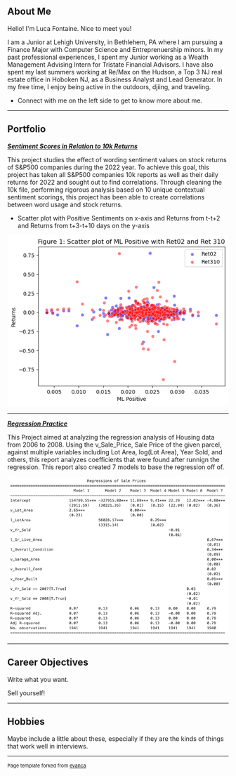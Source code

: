 ## About Me

Hello! I'm Luca Fontaine.
Nice to meet you!

I am a Junior at Lehigh University, in Bethlehem, PA where I am pursuing a Finance Major with Computer Science and Entreprenuership minors. In my past professional experiences, I spent my Junior working as a Wealth Management Advising Intern for Tristate Financial Advisors. I have also spent my last summers working at Re/Max on the Hudson, a Top 3 NJ real estate office in Hoboken NJ, as a Business Analyst and Lead Generator. In my free time, I enjoy being active in the outdoors, djiing, and traveling. 

- Connect with me on the left side to get to know more about me.
---

## Portfolio

_**[Sentiment Scores in Relation to 10k Returns](/report/report.md)**_

This project studies the effect of wording sentiment values on stock returns of S&P500 companies during the 2022 year. To achieve this goal, this project has taken all S&P500 companies 10k reports as well as their daily returns for 2022 and sought out to find correlations. Through cleaning the 10k file, performing rigorous analysis based on 10 unique contextual sentiment scorings, this project has been able to create correlations between word usage and stock returns.
- Scatter plot with Positive Sentiments on x-axis and Returns from t-t+2 and Returns from t+3-t+10 days on the y-axis 

<img src="/report/output_21_0.png?raw=true"/>

---

_**[Regression Practice](/report/regression.ipynb)**_

This Project aimed at analyzing the regression analysis of Housing data from 2006 to 2008. Using the v_Sale_Price, Sale Price of the given parcel, against multiple variables including Lot Area, log(Lot Area), Year Sold, and others, this report analyzes coefficients that were found after runnign the regression. This report also created 7 models to base the regression off of. 

<img src="/report/Regression Output.png?raw=true"/>



---

## Career Objectives

Write what you want. 

Sell yourself!

---

## Hobbies

Maybe include a little about these, especially if they are the kinds of things that work well in interviews.

---
<p style="font-size:11px">Page template forked from <a href="https://github.com/evanca/quick-portfolio">evanca</a></p>
<!-- Remove above link if you don't want to attibute -->
